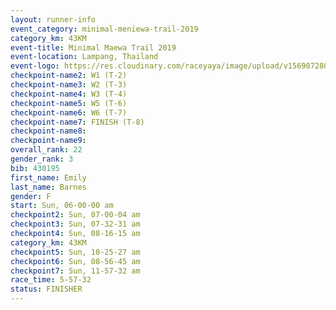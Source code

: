 ```yaml
---
layout: runner-info 
event_category: minimal-meniewa-trail-2019 
category_km: 43KM
event-title: Minimal Maewa Trail 2019 
event-location: Lampang, Thailand 
event-logo: https://res.cloudinary.com/raceyaya/image/upload/v1569072805/logo/minimal-trail_ktnvsp.jpg 
checkpoint-name2: W1 (T-2) 
checkpoint-name3: W2 (T-3) 
checkpoint-name4: W3 (T-4) 
checkpoint-name5: W5 (T-6) 
checkpoint-name6: W6 (T-7) 
checkpoint-name7: FINISH (T-8) 
checkpoint-name8: 
checkpoint-name9: 
overall_rank: 22
gender_rank: 3
bib: 430195
first_name: Emily
last_name: Barnes
gender: F
start: Sun, 06-00-00 am
checkpoint2: Sun, 07-00-04 am
checkpoint3: Sun, 07-32-31 am
checkpoint4: Sun, 08-16-15 am
category_km: 43KM
checkpoint5: Sun, 10-25-27 am
checkpoint6: Sun, 08-56-45 am
checkpoint7: Sun, 11-57-32 am
race_time: 5-57-32
status: FINISHER
---
```

